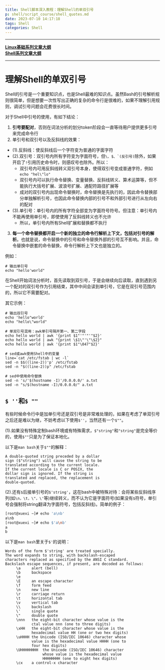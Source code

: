 ```yaml
---
title: Shell脚本深入教程：理解Shell的单双引号
p: shell/script_course/shell_quotes.md
date: 2023-07-10 14:17:18
tags: Shell
categories: Shell
---
```


------

**[Linux基础系列文章大纲](/linux/index)**  
**[Shell系列文章大纲](/shell/index)**  

------


# 理解Shell的单双引号

Shell的引号是一个重要知识点，也是Shell最难的知识点。虽然Bash的引号解析规则很简单，但是想要一次性写出正确的复杂的命令行是很难的，如果不理解引用规则，调试引号问题会花费很长时间。

对于Shell中引号的使用，有如下结论：

1. **引号要配对**，否则在词法分析的划分token阶段会一直等待用户提供更多引号来完成命令行  
2. 单引号和双引号以及反斜线的效果：
- (1).反斜线：使反斜线后一个字符变为普通的字面字符 
- (2).双引号：双引号内所有字符变为字面符号，但`` \、$、`(反引号) ``除外，如果开启了`!`引用历史命令时，则感叹号也除外。所以：  
  - 双引号内可用反斜线转义双引号本身，使得双引号变成普通字符，例如`echo "hel\"lo"`
  - 双引号内可以执行命令替换、变量替换、反斜线转义、算术运算等，但不能执行大括号扩展、波浪号扩展、通配符路径扩展等  
  - 成对的双引号内出现命令替换时，命令替换是先执行的，因此命令替换部分单独解析引号，也因此命令替换内部的引号不和外部引号进行从左向右的配对  
- (3).单引号：单引号内的所有字符全部变为字面符号符号。但注意：单引号内不能再使用单引号，即使使用了反斜线转义也不允许  
  - 所以，单引号内所有Shell扩展和替换都不执行  
3. **每一个命令替换都开启一个新的独立的命令行解析上下文，包括对引号的解析**。也就是说，命令替换中的引号和命令替换外部的引号互不影响。并且，命令替换中嵌套的命令替换，命令行解析上下文也是独立的。

例如：

```shell
# 输出单引号
echo "hello'world"
```

在Shell开始词法分析时，首先读取到双引号，于是会继续向后读取，直到遇到另一个配对的双引号作为引用结束，其中中间会读到单引号，它是在双引号范围内的，所以它不需要配对。

其它示例：

```shell
# 输出双引号
echo 'hello"world'
echo "hello\"world"

# 单双引号混用：awk单引号隔开第一、第二字段
echo hello world | awk '{print $1"'"'"'"$2}'
echo hello world | awk "{print \$1\"'\"\$2}"
echo hello world | awk '{print $1"\047"$2}'

# sed或awk使用Shell中的变量
line=`cat /etc/fstab | wc -l`
sed -n $$((line-2))'p' /etc/fstab 
sed -n "$((line-2))p" /etc/fstab

# sed中使用命令替换
sed -n 's/'$(hostname -I)'/0.0.0.0/' a.txt
sed -n "s/$(hostname -I)/0.0.0.0/" a.txt
```

<a name="tag1"></a>

## `$ ''`和`$ ""`

有些时候命令行中是加单引号还是双引号是非常难处理的，如果在考虑了单双引号之后还是难以为继，不妨考虑以下使用`$''`，当然还有一个`$""`。

(1).如果没有特殊定制bash环境或有特殊需求，`$"string"`和`"string"`是完全等价的，使用`$""`只是为了保证本地化。

以下是`man bash`关于`$""`的解释：
```
A double-quoted string preceded by a dollar
sign ($"string") will cause the string to be
translated according to the current locale. 
If the current locale is C or POSIX, the
dollar sign is ignored. If the string is 
translated and replaced, the replacement is 
double-quoted.
```
(2).还有`$`后接单引号的`$'string'`，这在bash中被特殊对待：会将某些反斜线序列(如`\n，\t，\"，\'`等)继续转义，而不认为它是字面符号(如果没有`$`符号，单引号会强制将string翻译为字面符号，包括反斜线)。简单的例子：
```bash
[root@xuexi ~]# echo 'a\nb'
a\nb
[root@xuexi ~]# echo $'a\nb'
a
b
```
以下是`man bash`里关于`$'`的说明：
```
Words of the form $'string' are treated specially. 
The word expands to string, with backslash-escaped 
characters replaced as specified by the ANSI C standard. 
Backslash escape sequences, if present, are decoded as follows:
     \a     alert (bell)
     \b     backspace
     \e
     \E     an escape character
     \f     form feed
     \n     new line
     \r     carriage return
     \t     horizontal tab
     \v     vertical tab
     \\     backslash
     \'     single quote
     \"     double quote
     \nnn   the eight-bit character whose value is the 
            ctal value nnn (one to three digits)
     \xHH   the eight-bit character whose value is the 
            hexadecimal value HH (one or two hex digits)
     \uHHHH the Unicode (ISO/IEC 10646) character whose 
            value is the hexadecimal value HHHH (one to 
            four hex digits)
     \UHHHHHHHH  the Unicode (ISO/IEC 10646) character 
                 whose value is the hexadecimal value 
                 HHHHHHHH (one to eight hex digits)
     \cx    a control-x character
```
